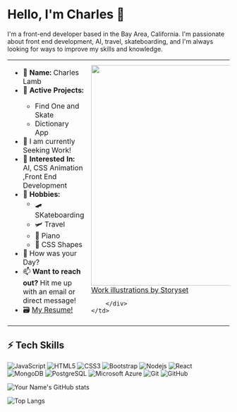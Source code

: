 # Hello, I'm Charles 👋

I'm a front-end developer based in the Bay Area, California. I'm passionate about front end development, AI, travel, skateboarding, and I'm always looking for ways to improve my skills and knowledge.

<table>
  <tr>
    <td style="width:50%">
      <ul>
        <li> 📛 <b>Name:</b> Charles Lamb</li>
        <li> 🌱 <b>Active Projects: </b></li>
            <ul>
                <li>Find One and Skate</li>
                <li>Dictionary App</li>
            </ul>
        <li> 🔭 I am currently Seeking Work! </li>
        <li> 🌽 <b>Interested In:</b> AI, CSS Animation ,Front End Development</li>
        <li> 🎪 <b>Hobbies:</b>
          <ul>
            <li> 🛹 SKateboarding </li>
            <li> 🛩 Travel </li>
            <li> 🎹 Piano </li> 
            <li> 🎨 CSS Shapes </li>
          </ul>
        </li>
        <li> 💬 How was your Day? </li>
        <li> 📫 <b>Want to reach out?</b> Hit me up with an email or direct message! </li>
        <li> 🗃 <a href="https://drive.google.com/drive/folders/1F_5yni5HJDPK5VjpCZtugSyeM_gv6zwK"> My Resume! </a> </li>
    </td>
    <td style="width:50%">
        <img src= ![Code typing](https://user-images.githubusercontent.com/117604017/226798596-31db432b-7ebe-409e-af15-481e4a5d6731.gif)
style="width:500px"/>
        <div>
            <a href="https://storyset.com/work">Work illustrations by Storyset</a>
           
        </div>
    </td>
  </tr>
</table> 

<h2> ⚡ Tech Skills</h2>

![JavaScript](https://img.shields.io/badge/-JavaScript-black?style=flat-square&logo=javascript)
![HTML5](https://img.shields.io/badge/-HTML5-E34F26?style=flat-square&logo=html5&logoColor=white)
![CSS3](https://img.shields.io/badge/-CSS3-1572B6?style=flat-square&logo=css3)
![Bootstrap](https://img.shields.io/badge/-Bootstrap-563D7C?style=flat-square&logo=bootstrap)
![Nodejs](https://img.shields.io/badge/-Nodejs-black?style=flat-square&logo=Node.js)
![React](https://img.shields.io/badge/-React-black?style=flat-square&logo=react)
![MongoDB](https://img.shields.io/badge/-MongoDB-black?style=flat-square&logo=mongodb)
![PostgreSQL](https://img.shields.io/badge/-PostgreSQL-336791?style=flat-square&logo=postgresql)
![Microsoft Azure](https://img.shields.io/badge/Microsoft%20Azure-232F7E?style=flat-square&logo=microsoft-azure)
![Git](https://img.shields.io/badge/-Git-black?style=flat-square&logo=git)
![GitHub](https://img.shields.io/badge/-GitHub-181717?style=flat-square&logo=github)

![Your Name's GitHub stats](https://github-readme-stats.vercel.app/api?username=charleslamb212&show_icons=true)

![Top Langs](https://github-readme-stats.vercel.app/api/top-langs/?username=charleslamb212&layout=compact)
